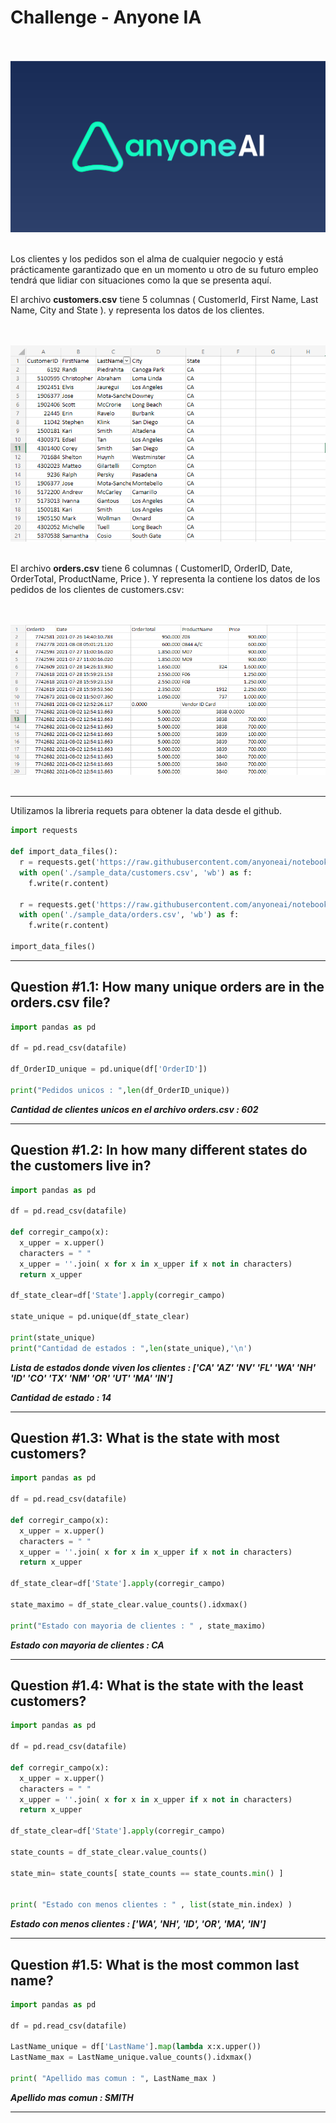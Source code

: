 # Challenge - Anyone IA

<div style="text-align: center;">
  <br><br/>
  <img src="img/logo-anyone IA.png">
  <br><br/>
</div>

Los clientes y los pedidos son el alma de cualquier negocio y está prácticamente garantizado que en un momento u otro de su futuro empleo tendrá que lidiar con situaciones como la que se presenta aquí.

El archivo **customers.csv** tiene 5 columnas ( CustomerId, First Name, Last Name, City and State ). y representa los datos de los clientes.

<div style="text-align: center;">
  <br><br/>
  <img src="img/customers.PNG">
  <br><br/>
</div>

El archivo **orders.csv** tiene 6 columnas ( CustomerID, OrderID, Date, OrderTotal, ProductName, Price ). Y representa la contiene los datos de los pedidos de los clientes de customers.csv:

<div style="text-align: center;">
  <br><br/>
  <img src="img/orders.PNG">
  <br><br/>
</div>

***

Utilizamos la libreria requets para obtener la data desde el github.

```python
import requests

def import_data_files():
  r = requests.get('https://raw.githubusercontent.com/anyoneai/notebooks/main/customers_and_orders/data/customers.csv')
  with open('./sample_data/customers.csv', 'wb') as f:
    f.write(r.content)

  r = requests.get('https://raw.githubusercontent.com/anyoneai/notebooks/main/customers_and_orders/data/orders.csv')
  with open('./sample_data/orders.csv', 'wb') as f:
    f.write(r.content)
  
import_data_files()
```
***

## **Question #1.1**: How many unique orders are in the orders.csv file?

```python
import pandas as pd

df = pd.read_csv(datafile)

df_OrderID_unique = pd.unique(df['OrderID'])

print("Pedidos unicos : ",len(df_OrderID_unique))
```

***Cantidad de clientes unicos en el archivo orders.csv : 602***

***

## **Question #1.2:** In how many different states do the customers live in?


```python
import pandas as pd

df = pd.read_csv(datafile)

def corregir_campo(x):
  x_upper = x.upper()
  characters = " "
  x_upper = ''.join( x for x in x_upper if x not in characters)
  return x_upper

df_state_clear=df['State'].apply(corregir_campo)

state_unique = pd.unique(df_state_clear)

print(state_unique)
print("Cantidad de estados : ",len(state_unique),'\n')
```

***Lista de estados donde viven los clientes : ['CA' 'AZ' 'NV' 'FL' 'WA' 'NH' 'ID' 'CO' 'TX' 'NM' 'OR' 'UT' 'MA' 'IN']***

***Cantidad de estado : 14***

***

## **Question #1.3:** What is the state with most customers?


```python
import pandas as pd

df = pd.read_csv(datafile)

def corregir_campo(x):
  x_upper = x.upper()
  characters = " "
  x_upper = ''.join( x for x in x_upper if x not in characters)
  return x_upper

df_state_clear=df['State'].apply(corregir_campo)

state_maximo = df_state_clear.value_counts().idxmax()

print("Estado con mayoria de clientes : " , state_maximo)
```

***Estado con mayoria de clientes :  CA***

***

## **Question #1.4:** What is the state with the least customers?


```python
import pandas as pd

df = pd.read_csv(datafile)

def corregir_campo(x):
  x_upper = x.upper()
  characters = " "
  x_upper = ''.join( x for x in x_upper if x not in characters)
  return x_upper

df_state_clear=df['State'].apply(corregir_campo)

state_counts = df_state_clear.value_counts()

state_min= state_counts[ state_counts == state_counts.min() ]


print( "Estado con menos clientes : " , list(state_min.index) )
```

***Estado con menos clientes :  ['WA', 'NH', 'ID', 'OR', 'MA', 'IN']***

***

## **Question #1.5:** What is the most common last name?


```python
import pandas as pd

df = pd.read_csv(datafile)

LastName_unique = df['LastName'].map(lambda x:x.upper())
LastName_max = LastName_unique.value_counts().idxmax()

print( "Apellido mas comun : ", LastName_max )
```

***Apellido mas comun :  SMITH***

***

